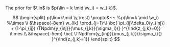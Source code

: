 The prior for $\lin$ is $p(\lin = k \mid \w_i) = w_{ik}$.

$$
\begin{split}
p(\lin=k\mid \y,\rest) \propto&~~ %p(\lin=k \mid \w_i)
%\times
\\
&\hspace{-8em}
w_{ik}
\prod_{j=1}^J
\bc{
  \pi_{ij}\delta_0(y_{inj}) + 
  (1-\pi_{ij})
  \TNpdm{y_{inj}}{\mus_{j,k}}{\sigma_i}{}
}^{\Ind{z_{j,k}=0}} \times \\
&\hspace{-5em}
\bc{
  \TNpdfcm{y_{inj}}{\mus_{j,k}}{\sigma_i}{} }^{\Ind{z_{j,k}=1}}
\end{split}
$$


